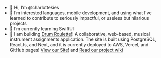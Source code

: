 - 👋 Hi, I’m @charlottekies
- :orange_heart: I’m interested languages, mobile development, and using what I've learned to contribute to seriously impactful, or useless but hilarious projects
- :school: I’m currently learning SwiftUI 
- :hammer: I am building [Drum Roulette!](https://github.com/RubySpeeders/US-Navy-Project)! A collaborative, web-based, musical instrument assignments application. The site is built using PostgreSQL, React.ts, and Next, and it is currently deployed to AWS, Vercel, and GitHub pages! [View our Site!](https://pickyourdrum.link) and [Read our project wiki](https://github.com/RubySpeeders/US-Navy-Project/wiki)


<!---
charlottekies/charlottekies is a ✨ special ✨ repository because its `README.md` (this file) appears on your GitHub profile.
You can click the Preview link to take a look at your changes.
--->
